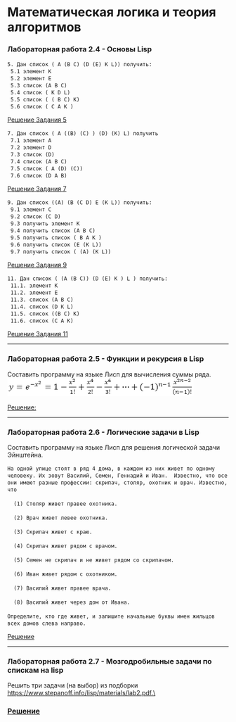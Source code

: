 # Математическая логика и теория алгоритмов
### Лабораторная работа 2.4 - Основы Lisp
```  
5. Дан список ( A (B C) (D (E) K L)) получить:
 5.1 элемент К
 5.2 элемент E
 5.3 список (A B C)
 5.4 список ( K D L)
 5.5 список ( ( B C) K)
 5.6 список ( С A K )
```
[Решение Задания 5](https://github.com/RodKingroo/Math_Logics/blob/main/LIPS/LAB%201/5%20%D0%B7%D0%B0%D0%B4%D0%B0%D0%BD%D0%B8%D0%B5.lisp)

``` 
7. Дан список ( A ((B) (C) ) (D) (K) L) получить
 7.1 элемент A
 7.2 элемент D
 7.3 список (D)
 7.4 список (A B C)
 7.5 список ( A (D) (C))
 7.6 список (D A B)
```
[Решение Задания 7](https://github.com/RodKingroo/Math_Logics/blob/main/LIPS/LAB%201/7%20%D0%B7%D0%B0%D0%B4%D0%B0%D0%BD%D0%B8%D0%B5.lisp)

``` 
9. Дан список ((A) (B (C D) E (K L)) получить:
 9.1 элемент С
 9.2 список (C D)
 9.3 получить элемент K
 9.4 получить список (A B C)
 9.5 получить список ( B A K )
 9.6 получить список (E (K L))
 9.7 получить список ( (A) (K L))
```
[Решение Задания 9](https://github.com/RodKingroo/Math_Logics/blob/main/LIPS/LAB%201/9%20%D0%B7%D0%B0%D0%B4%D0%B0%D0%BD%D0%B8%D0%B5.lisp)

``` 
11. Дан список ( (A (B C)) (D (E) K ) L ) получить:
 11.1. элемент K
 11.2. элемент E
 11.3. список (A B C)
 11.4. список (D K L)
 11.5. список ((B C) K)
 11.6. список (C A K)
```
[Решение Задания 11](https://github.com/RodKingroo/Math_Logics/blob/main/LIPS/LAB%201/9%20%D0%B7%D0%B0%D0%B4%D0%B0%D0%BD%D0%B8%D0%B5.lisp)

----------------------------------------------------------
### Лабораторная работа 2.5 - Функции и рекурсия в Lisp
Составить программу на языке Лисп для вычисления суммы ряда.\
![Image alt](https://github.com/RodKingroo/Math_Logics/blob/main/LIPS/formula18.png)

[Решение:](https://github.com/RodKingroo/Math_Logics/blob/main/LIPS/Lab%202.5.lisp)

----------------------------------------------------------
### Лабораторная работа 2.6 - Логические задачи в Lisp
Составить программу на языке Лисп для решения логической задачи Эйнштейна.
```
На одной улице стоят в ряд 4 дома, в каждом из них живет по одному человеку. Их зовут Василий, Семен, Геннадий и Иван.  Известно, что все они имеют разные профессии: скрипач, столяр, охотник и врач. Известно, что

  (1) Столяр живет правее охотника.

  (2) Врач живет левее охотника.

  (3) Скрипач живет с краю.

  (4) Скрипач живет рядом с врачом.

  (5) Семен не скрипач и не живет рядом со скрипачом.

  (6) Иван живет рядом с охотником.

  (7) Василий живет правее врача.

  (8) Василий живет через дом от Ивана.

Определите, кто где живет, и запишите начальные буквы имен жильцов всех домов слева направо.
```
[Решение](https://github.com/RodKingroo/Math_Logics/blob/main/LIPS/Lab%202.6.lisp)

---------------------------------------
### Лабораторная работа 2.7 - Мозгодробильные задачи по спискам на lisp

Решить три задачи (на выбор) из подборки https://www.stepanoff.info/lisp/materials/lab2.pdf.\
### [Решение](https://github.com/RodKingroo/Math_Logics/tree/main/LIPS/lab%207)
